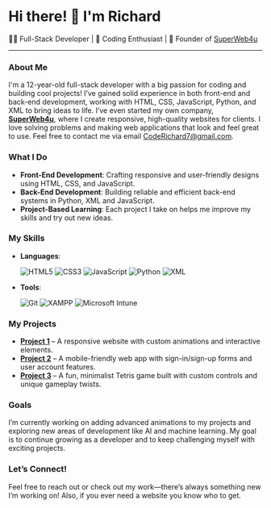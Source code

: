 # Hi there! 👋 I'm Richard

👨‍💻 Full-Stack Developer | 🧠 Coding Enthusiast | 🚀 Founder of [SuperWeb4u](superweb4u.com)

---

### About Me
I'm a 12-year-old full-stack developer with a big passion for coding and building cool projects! I’ve gained solid experience in both front-end and back-end development, working with HTML, CSS, JavaScript, Python, and XML to bring ideas to life. I’ve even started my own company, **[SuperWeb4u](SuperWeb4u.com)**, where I create responsive, high-quality websites for clients. I love solving problems and making web applications that look and feel great to use. Feel free to contact me via email CodeRichard7@gmail.com.

### What I Do
- **Front-End Development**: Crafting responsive and user-friendly designs using HTML, CSS, and JavaScript.
- **Back-End Development**: Building reliable and efficient back-end systems in Python, XML and JavaScript.
- **Project-Based Learning**: Each project I take on helps me improve my skills and try out new ideas.

### My Skills
- **Languages**:
  
  ![HTML5](https://img.shields.io/badge/HTML5-%23E34F26.svg?style=flat-square&logo=html5&logoColor=white)
  ![CSS3](https://img.shields.io/badge/CSS3-%231572B6.svg?style=flat-square&logo=css3&logoColor=white)
  ![JavaScript](https://img.shields.io/badge/JavaScript-%23F7DF1E.svg?style=flat-square&logo=javascript&logoColor=black)
  ![Python](https://img.shields.io/badge/Python-%233776AB.svg?style=flat-square&logo=python&logoColor=white)
  ![XML](https://img.shields.io/badge/XML-%23E34F26.svg?style=flat-square&logo=xml&logoColor=white)
  
- **Tools**:

  ![Git](https://img.shields.io/badge/Git-%23F05033.svg?style=flat-square&logo=git&logoColor=white)
  ![XAMPP](https://img.shields.io/badge/XAMPP-%23FB7A24.svg?style=flat-square&logo=xampp&logoColor=white)
  ![Microsoft Intune](https://img.shields.io/badge/Microsoft_Intune-%230078D6.svg?style=flat-square&logo=microsoft&logoColor=white)

### My Projects
- **[Project 1](link)** – A responsive website with custom animations and interactive elements.
- **[Project 2](link)** – A mobile-friendly web app with sign-in/sign-up forms and user account features.
- **[Project 3](link)** – A fun, minimalist Tetris game built with custom controls and unique gameplay twists.

### Goals
I’m currently working on adding advanced animations to my projects and exploring new areas of development like AI and machine learning. My goal is to continue growing as a developer and to keep challenging myself with exciting projects.

### Let’s Connect!
Feel free to reach out or check out my work—there’s always something new I’m working on! Also, if you ever need a website you know who to get.
